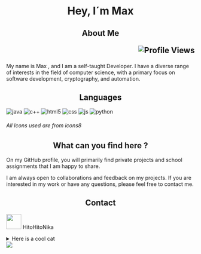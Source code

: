 <h1 align="center">Hey, I´m Max</h1>

<h2 align="center">About Me <p align="right"><img src="https://komarev.com/ghpvc/?username=hitohitonika&color=yellowgreen&style=plastic" alt="Profile Views"></h2>

My name is Max , and I am a self-taught Developer. I have a diverse range of interests in the field of computer science, with a primary focus on software development, cryptography, and automation.

<h2 align="center"> Languages </h2>

![java](https://github.com/HitoHitoNika/HitoHitoNika/assets/103290810/4c1b6c72-00a1-4c36-bd9a-99412ad4d6a5)
![c++](https://github.com/HitoHitoNika/HitoHitoNika/assets/103290810/b1b9cb20-bc92-4744-8ac0-965fff2f6b1d)
![html5](https://github.com/HitoHitoNika/HitoHitoNika/assets/103290810/e5244c4c-26ba-409b-ad32-4266d8301978)
![css](https://github.com/HitoHitoNika/HitoHitoNika/assets/103290810/d27ef1dd-2186-4d62-a9c3-08770ff97b30)
![js](https://github.com/HitoHitoNika/HitoHitoNika/assets/103290810/19b67e2d-c035-45e8-85c8-d217f7aa324d)
![python](https://github.com/HitoHitoNika/HitoHitoNika/assets/103290810/1b7580f1-bca5-4d4c-a36c-23c9c04ae155)
###### All Icons used are from icons8

<h2 align="center"> What can you find here ? </h2>

On my GitHub profile, you will primarily find private projects and school assignments that I am happy to share.

I am always open to collaborations and feedback on my projects. If you are interested in my work or have any questions, please feel free to contact me.

<h2 align="center"> Contact </h2>
<p align="left"><img src="https://user-images.githubusercontent.com/12815734/246978872-e7f64a9f-e132-4084-856c-d91fb4985d1c.png" width=40px height=40px> HitoHitoNika</p>

<details>
  <summary>Here is a cool cat</summary>
  
![image](https://github.com/HitoHitoNika/HitoHitoNika/assets/103290810/2115f813-22c4-44a8-ad64-508a287faa28)
    </details>
<img src="https://media.tenor.com/7MQpaZo-aLsAAAAd/gear-5-laugh.gif">
